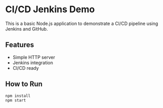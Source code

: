 # CI/CD Jenkins Demo

This is a basic Node.js application to demonstrate a CI/CD pipeline using Jenkins and GitHub.

## Features

- Simple HTTP server
- Jenkins integration
- CI/CD ready

## How to Run

```bash
npm install
npm start
```
